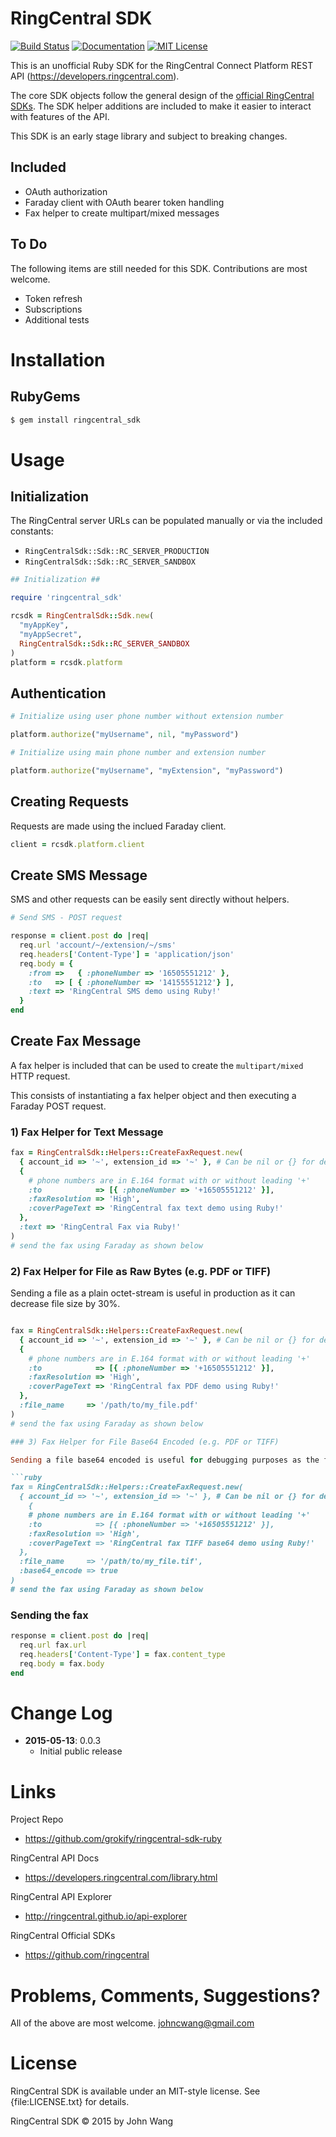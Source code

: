 RingCentral SDK
===============

[![Build Status](https://img.shields.io/travis/headzoo/surf/master.svg?style=flat-square)](https://travis-ci.org/headzoo/surf)
[![Documentation](https://img.shields.io/badge/documentation-readthedocs-blue.svg?style=flat-square)](http://www.gosurf.io)
[![MIT License](https://img.shields.io/badge/license-MIT-blue.svg?style=flat-square)](https://raw.githubusercontent.com/headzoo/surf/master/LICENSE.md)

This is an unofficial Ruby SDK for the RingCentral Connect Platform REST API (https://developers.ringcentral.com).

The core SDK objects follow the general design of the [official RingCentral SDKs](https://github.com/ringcentral). The SDK helper additions are included to make it easier to interact with features of the API.

This SDK is an early stage library and subject to breaking changes.

## Included

* OAuth authorization
* Faraday client with OAuth bearer token handling
* Fax helper to create multipart/mixed messages

## To Do

The following items are still needed for this SDK. Contributions are most welcome.

* Token refresh
* Subscriptions
* Additional tests

Installation
============

## RubyGems

```sh
$ gem install ringcentral_sdk
```

Usage
=====

## Initialization

The RingCentral server URLs can be populated manually or via the included constants:

* `RingCentralSdk::Sdk::RC_SERVER_PRODUCTION`
* `RingCentralSdk::Sdk::RC_SERVER_SANDBOX`

```ruby
## Initialization ##

require 'ringcentral_sdk'

rcsdk = RingCentralSdk::Sdk.new(
  "myAppKey",
  "myAppSecret",
  RingCentralSdk::Sdk::RC_SERVER_SANDBOX
)
platform = rcsdk.platform
```

## Authentication

```ruby
# Initialize using user phone number without extension number

platform.authorize("myUsername", nil, "myPassword")

# Initialize using main phone number and extension number

platform.authorize("myUsername", "myExtension", "myPassword")
```

## Creating Requests

Requests are made using the inclued Faraday client.

```ruby
client = rcsdk.platform.client
```

## Create SMS Message

SMS and other requests can be easily sent directly without helpers.

```ruby
# Send SMS - POST request

response = client.post do |req|
  req.url 'account/~/extension/~/sms'
  req.headers['Content-Type'] = 'application/json'
  req.body = {
    :from =>   { :phoneNumber => '16505551212' },
    :to   => [ { :phoneNumber => '14155551212'} ],
    :text => 'RingCentral SMS demo using Ruby!'
  }
end
```

## Create Fax Message

A fax helper is included that can be used to create the `multipart/mixed` HTTP request.

This consists of instantiating a fax helper object and then executing a Faraday POST request.

### 1) Fax Helper for Text Message

```ruby
fax = RingCentralSdk::Helpers::CreateFaxRequest.new(
  { account_id => '~', extension_id => '~' }, # Can be nil or {} for defaults '~'
  {
    # phone numbers are in E.164 format with or without leading '+'
    :to            => [{ :phoneNumber => '+16505551212' }],
    :faxResolution => 'High',
    :coverPageText => 'RingCentral fax text demo using Ruby!'
  },
  :text => 'RingCentral Fax via Ruby!'
)
# send the fax using Faraday as shown below
```

### 2) Fax Helper for File as Raw Bytes (e.g. PDF or TIFF)

Sending a file as a plain octet-stream is useful in production as it can decrease file size by 30%.

```ruby

fax = RingCentralSdk::Helpers::CreateFaxRequest.new(
  { account_id => '~', extension_id => '~' }, # Can be nil or {} for defaults '~'
  {
    # phone numbers are in E.164 format with or without leading '+'
    :to            => [{ :phoneNumber => '+16505551212' }],
    :faxResolution => 'High',
    :coverPageText => 'RingCentral fax PDF demo using Ruby!'
  },
  :file_name     => '/path/to/my_file.pdf'
)
# send the fax using Faraday as shown below

### 3) Fax Helper for File Base64 Encoded (e.g. PDF or TIFF)

Sending a file base64 encoded is useful for debugging purposes as the file can be copy and pasted.

```ruby
fax = RingCentralSdk::Helpers::CreateFaxRequest.new(
  { account_id => '~', extension_id => '~' }, # Can be nil or {} for defaults '~'
    {
    # phone numbers are in E.164 format with or without leading '+'
    :to            => [{ :phoneNumber => '+16505551212' }],
    :faxResolution => 'High',
    :coverPageText => 'RingCentral fax TIFF base64 demo using Ruby!'
  },
  :file_name     => '/path/to/my_file.tif',
  :base64_encode => true
)
# send the fax using Faraday as shown below
```

### Sending the fax

```ruby
response = client.post do |req|
  req.url fax.url
  req.headers['Content-Type'] = fax.content_type
  req.body = fax.body
end
```

Change Log
==========

- **2015-05-13**: 0.0.3
  - Initial public release

Links
=====

Project Repo

* https://github.com/grokify/ringcentral-sdk-ruby

RingCentral API Docs

* https://developers.ringcentral.com/library.html

RingCentral API Explorer

* http://ringcentral.github.io/api-explorer

RingCentral Official SDKs

* https://github.com/ringcentral

Problems, Comments, Suggestions?
================================

All of the above are most welcome. johncwang@gmail.com

License
=======

RingCentral SDK is available under an MIT-style license. See {file:LICENSE.txt} for details.

RingCentral SDK &copy; 2015 by John Wang